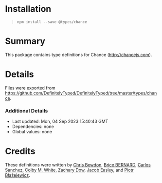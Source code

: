 # Installation
> `npm install --save @types/chance`

# Summary
This package contains type definitions for Chance (http://chancejs.com).

# Details
Files were exported from https://github.com/DefinitelyTyped/DefinitelyTyped/tree/master/types/chance.

### Additional Details
 * Last updated: Mon, 04 Sep 2023 15:40:43 GMT
 * Dependencies: none
 * Global values: none

# Credits
These definitions were written by [Chris Bowdon](https://github.com/cbowdon), [Brice BERNARD](https://github.com/brikou), [Carlos Sanchez](https://github.com/cafesanu), [Colby M. White](https://github.com/colbywhite), [Zachary Dow](https://github.com/NewDark90), [Jacob Easley](https://github.com/jacobez), and [Piotr Błażejewicz](https://github.com/peterblazejewicz).
